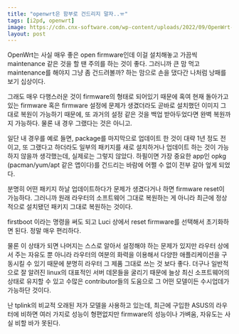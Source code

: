 ```yaml
---
title: "openwrt은 함부로 건드리지 말자..ㅠ"
tags: [i2pd, openwrt]
image: https://cdn.cnx-software.com/wp-content/uploads/2022/09/OpenWrt-22.03.jpg?lossy=1&ssl=1
layout: post
---
```


OpenWrt는 사실 매우 좋은 open firmware인데 이걸 설치해놓고 가끔씩 maintenance 같은 것을 할 땐 주의를 하는 것이 좋다. 그러니까 큰 맘 먹고 maintenance를 해야지 그냥 좀 건드려볼까? 하는 맘으로 손을 댔다간 나처럼 낭패를 보기 십상이다.

그래도 매우 다행스러운 것이 firmware의 형태로 되어있기 때문에 혹여 현재 돌아가고 있는 firmware 혹은 firmware 설정에 문제가 생겼더라도 곧바로 설치했던 이미지 그대로 복원이 가능하기 때문에, 또 과거의 설정 같은 것을 백업 받아두었다면 완벽 복원까지 가능하다. 물론 내 경우 그랬다는 것은 아니고.

일단 내 경우를 예로 들면, package를 마지막으로 업데이트 한 것이 대략 1년 정도 전이고, 또 그랬다고 하더라도 일부의 패키지를 새로 설치하거나 업데이트 하는 것이 가능하지 않을까 생각했는데, 실제로는 그렇지 않았다. 하필이면 가장 중요한 app인 opkg (pacman/yum/apt 같은 앱이다)를 건드리는 바람에 어쩔 수 없이 전부 갈아 엎게 되었다.

분명히 어떤 패키지 하날 업데이트하다가 문제가 생겼다거나 하면 firmware reset이 가능하다. 그러니까 원래 라우터의 소프트웨어 그대로 복원하는 게 아니라 최근에 정상적으로 설치됐던 패키지 그대로 복원하는 것이다. 

firstboot 이라는 명령을 써도 되고 Luci 상에서 reset firmware를 선택해서 초기화하면 된다. 정말 매우 편리하다.

물론 이 상태가 되면 나머지는 스스로 알아서 설정해야 하는 문제가 있지만 라우터 상에서 주는 자유도 뿐 아니라 라우터의 여분의 화력을 이용해서 다양한 애플리케이션을 구동시킬 수 있기 때문에 분명히 라우터 그 제품 그대로 쓰는 것 보다 좋다. 더구나 일반적으로 잘 알려진 linux의 대표적인 서버 데몬들을 굴리기 때문에 늘상 최신 소프트웨어의 상태로 유지할 수 있고 수많은 contributor들의 도움으로 그 어떤 모델이든 수시업데가 가능하단 것이다. 

난 tplink의 비교적 오래된 저가 모델을 사용하고 있는데, 최근에 구입한 ASUS의 라우터에 비하면 여러 가지로 성능이 형편없지만 firmware의 성능이나 가벼움, 자유도는 사실 비할 바가 못된다.
